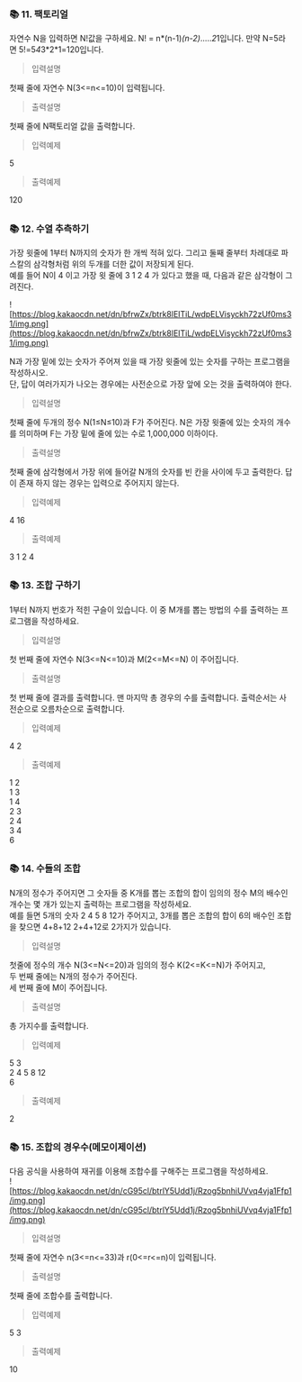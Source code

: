 ### 📚 11. 팩토리얼

자연수 N을 입력하면 N!값을 구하세요. N! = n*(n-1)*(n-2)*.....*2*1입니다. 만약 N=5라면 5!=5*4*3*2\*1=120입니다.

> 입력설명

첫째 줄에 자연수 N(3<=n<=10)이 입력됩니다.

> 출력설명

첫째 줄에 N팩토리얼 값을 출력합니다.

> 입력예제

5

> 출력예제

120

##

### 📚 12. 수열 추측하기

가장 윗줄에 1부터 N까지의 숫자가 한 개씩 적혀 있다. 그리고 둘째 줄부터 차례대로 파스칼의 삼각형처럼 위의 두개를 더한 값이 저장되게 된다.  
예를 들어 N이 4 이고 가장 윗 줄에 3 1 2 4 가 있다고 했을 때, 다음과 같은 삼각형이 그려진다.

![https://blog.kakaocdn.net/dn/bfrwZx/btrk8lEITiL/wdpELVisyckh72zUf0ms31/img.png](https://blog.kakaocdn.net/dn/bfrwZx/btrk8lEITiL/wdpELVisyckh72zUf0ms31/img.png)

N과 가장 밑에 있는 숫자가 주어져 있을 때 가장 윗줄에 있는 숫자를 구하는 프로그램을 작성하시오.  
단, 답이 여러가지가 나오는 경우에는 사전순으로 가장 앞에 오는 것을 출력하여야 한다.

> 입력설명

첫째 줄에 두개의 정수 N(1≤N≤10)과 F가 주어진다. N은 가장 윗줄에 있는 숫자의 개수를 의미하며 F는 가장 밑에 줄에 있는 수로 1,000,000 이하이다.

> 출력설명

첫째 줄에 삼각형에서 가장 위에 들어갈 N개의 숫자를 빈 칸을 사이에 두고 출력한다. 답이 존재 하지 않는 경우는 입력으로 주어지지 않는다.

> 입력예제

4 16

> 출력예제

3 1 2 4

##

### 📚 13. 조합 구하기

1부터 N까지 번호가 적힌 구슬이 있습니다.
이 중 M개를 뽑는 방법의 수를 출력하는 프로그램을 작성하세요.

> 입력설명

첫 번째 줄에 자연수 N(3<=N<=10)과 M(2<=M<=N) 이 주어집니다.

> 출력설명

첫 번째 줄에 결과를 출력합니다. 맨 마지막 총 경우의 수를 출력합니다. 출력순서는 사전순으로 오름차순으로 출력합니다.

> 입력예제

4 2

> 출력예제

1 2  
1 3  
1 4  
2 3  
2 4  
3 4  
6

##

### 📚 14. 수들의 조합

N개의 정수가 주어지면 그 숫자들 중 K개를 뽑는 조합의 합이 임의의 정수 M의 배수인 개수는 몇 개가 있는지 출력하는 프로그램을 작성하세요.  
예를 들면 5개의 숫자 2 4 5 8 12가 주어지고, 3개를 뽑은 조합의 합이 6의 배수인 조합을 찾으면 4+8+12 2+4+12로 2가지가 있습니다.

> 입력설명

첫줄에 정수의 개수 N(3<=N<=20)과 임의의 정수 K(2<=K<=N)가 주어지고,  
두 번째 줄에는 N개의 정수가 주어진다.  
세 번째 줄에 M이 주어집니다.

> 출력설명

총 가지수를 출력합니다.

> 입력예제

5 3  
2 4 5 8 12  
6

> 출력예제

2

##

### 📚 15. 조합의 경우수(메모이제이션)

다음 공식을 사용하여 재귀를 이용해 조합수를 구해주는 프로그램을 작성하세요.  
![https://blog.kakaocdn.net/dn/cG95cl/btrlY5Udd1j/Rzog5bnhiUVvq4vja1Ffp1/img.png](https://blog.kakaocdn.net/dn/cG95cl/btrlY5Udd1j/Rzog5bnhiUVvq4vja1Ffp1/img.png)

> 입력설명

첫째 줄에 자연수 n(3<=n<=33)과 r(0<=r<=n)이 입력됩니다.

> 출력설명

첫째 줄에 조합수를 출력합니다.

> 입력예제

5 3

> 출력예제

10

##
